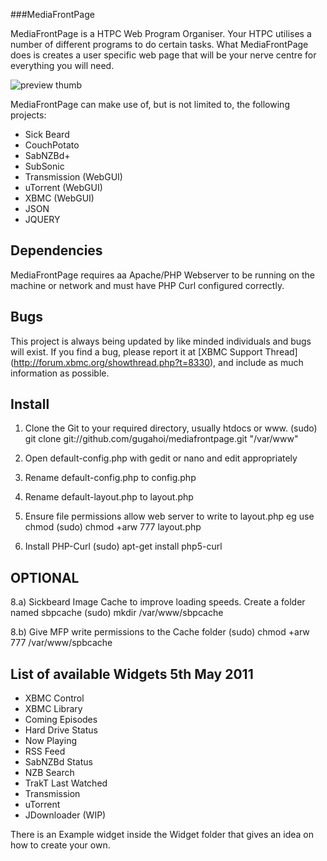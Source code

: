 ###MediaFrontPage

MediaFrontPage is a HTPC Web Program Organiser.
Your HTPC utilises a number of different programs to do certain tasks. What MediaFrontPage does is creates a user specific web page that will be your nerve centre for everything you will need.

![preview thumb](http://i9.photobucket.com/albums/a88/DejaVuAtGesh/mfp-2.jpg)

MediaFrontPage can make use of, but is not limited to, the following projects:

* Sick Beard
* CouchPotato
* SabNZBd+
* SubSonic
* Transmission (WebGUI)
* uTorrent (WebGUI)
* XBMC (WebGUI)
* JSON
* JQUERY

## Dependencies

MediaFrontPage requires aa Apache/PHP Webserver to be running on the machine or network and must have PHP Curl configured correctly.


## Bugs

This project is always being updated by like minded individuals and bugs will exist. If you find a bug, please report it at [XBMC Support Thread] (http://forum.xbmc.org/showthread.php?t=8330), and include as much information as possible.

## Install

1. Clone the Git to your required directory, usually htdocs or www.
(sudo) git clone git://github.com/gugahoi/mediafrontpage.git "/var/www"

3. Open default-config.php with gedit or nano and edit appropriately

4. Rename default-config.php to config.php

5. Rename default-layout.php to layout.php

6. Ensure file permissions allow web server to write to layout.php eg use chmod
(sudo) chmod +arw 777 layout.php

7. Install PHP-Curl
(sudo) apt-get install php5-curl


OPTIONAL
--------
8.a) Sickbeard Image Cache to improve loading speeds. Create a folder named sbpcache 
(sudo) mkdir /var/www/sbpcache

8.b) Give MFP write permissions to the Cache folder
(sudo) chmod +arw 777 /var/www/spbcache		

## List of available Widgets 5th May 2011

* XBMC Control
* XBMC Library
* Coming Episodes
* Hard Drive Status
* Now Playing
* RSS Feed
* SabNZBd Status
* NZB Search
* TrakT Last Watched
* Transmission
* uTorrent
* JDownloader (WIP)

There is an Example widget inside the Widget folder that gives an idea on how to create your own.